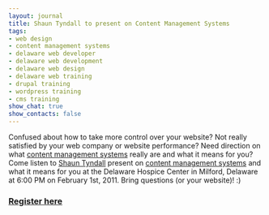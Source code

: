 ```yaml
---
layout: journal
title: Shaun Tyndall to present on Content Management Systems
tags: 
- web design
- content management systems
- delaware web developer
- delaware web development
- delaware web design
- delaware web training
- drupal training
- wordpress training
- cms training
show_chat: true
show_contacts: false
---
```


Confused about how to take more control over your website? Not really satisfied by your web company or website performance? Need direction on what <a href="http://www.inclind.com/cms/index.htm">content management systems</a> really are and what it means for you? Come listen to <a href="http://www.inclind.com/people/shaun-tyndall" title="Shaun Tyndall Delaware web designer and developer">Shaun Tyndall</a> present on <a href="http://www.inclind.com/cms/index.htm" title="Drupal is great. Learn more about real systems with Shaun Tyndall.">content management systems</a> and what it means for you at the Delaware Hospice Center in Milford, Delaware at 6:00 PM on February 1st, 2011. Bring questions (or your website)! :) <h3> <strong><a href="http://ow.ly/3OpjP" target="_blank">Register here</a></strong>
</h3>